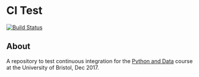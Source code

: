 # CI Test

[![Build Status](https://travis-ci.org/USERNAME/ci-test.svg?branch=master)](https://travis-ci.org/USERNAME/ci-test)

## About
A repository to test continuous integration for the [Python and Data](www.acrc.bris.ac.uk)
course at the University of Bristol, Dec 2017.
